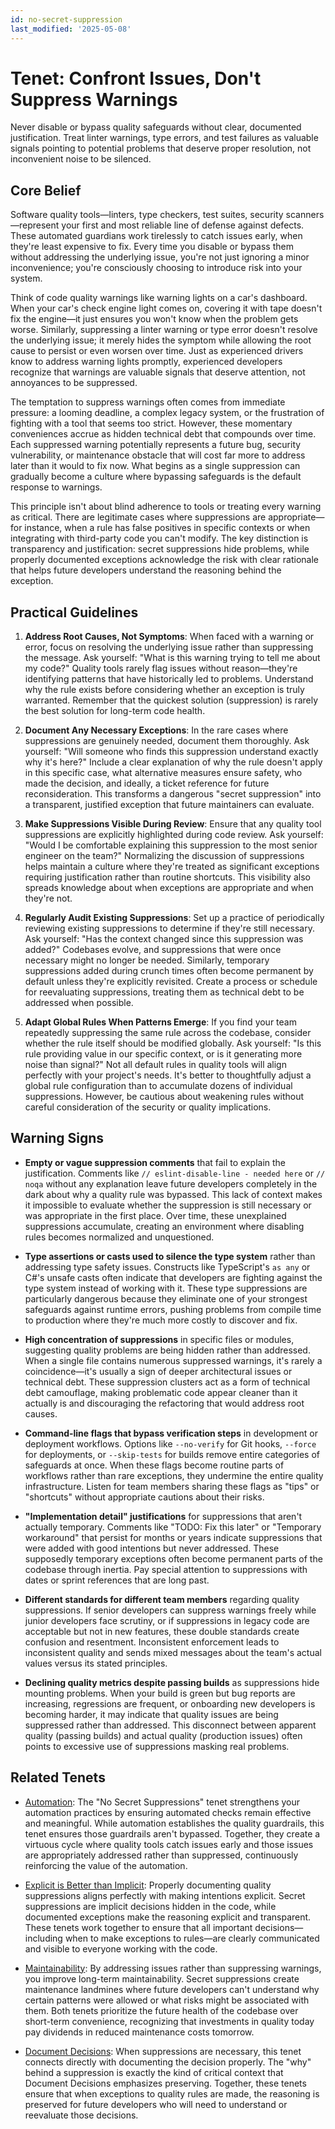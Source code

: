 ```yaml
---
id: no-secret-suppression
last_modified: '2025-05-08'
---
```


# Tenet: Confront Issues, Don't Suppress Warnings

Never disable or bypass quality safeguards without clear, documented justification. Treat linter warnings, type errors, and test failures as valuable signals pointing to potential problems that deserve proper resolution, not inconvenient noise to be silenced.

## Core Belief

Software quality tools—linters, type checkers, test suites, security scanners—represent your first and most reliable line of defense against defects. These automated guardians work tirelessly to catch issues early, when they're least expensive to fix. Every time you disable or bypass them without addressing the underlying issue, you're not just ignoring a minor inconvenience; you're consciously choosing to introduce risk into your system.

Think of code quality warnings like warning lights on a car's dashboard. When your car's check engine light comes on, covering it with tape doesn't fix the engine—it just ensures you won't know when the problem gets worse. Similarly, suppressing a linter warning or type error doesn't resolve the underlying issue; it merely hides the symptom while allowing the root cause to persist or even worsen over time. Just as experienced drivers know to address warning lights promptly, experienced developers recognize that warnings are valuable signals that deserve attention, not annoyances to be suppressed.

The temptation to suppress warnings often comes from immediate pressure: a looming deadline, a complex legacy system, or the frustration of fighting with a tool that seems too strict. However, these momentary conveniences accrue as hidden technical debt that compounds over time. Each suppressed warning potentially represents a future bug, security vulnerability, or maintenance obstacle that will cost far more to address later than it would to fix now. What begins as a single suppression can gradually become a culture where bypassing safeguards is the default response to warnings.

This principle isn't about blind adherence to tools or treating every warning as critical. There are legitimate cases where suppressions are appropriate—for instance, when a rule has false positives in specific contexts or when integrating with third-party code you can't modify. The key distinction is transparency and justification: secret suppressions hide problems, while properly documented exceptions acknowledge the risk with clear rationale that helps future developers understand the reasoning behind the exception.

## Practical Guidelines

1. **Address Root Causes, Not Symptoms**: When faced with a warning or error, focus on resolving the underlying issue rather than suppressing the message. Ask yourself: "What is this warning trying to tell me about my code?" Quality tools rarely flag issues without reason—they're identifying patterns that have historically led to problems. Understand why the rule exists before considering whether an exception is truly warranted. Remember that the quickest solution (suppression) is rarely the best solution for long-term code health.

2. **Document Any Necessary Exceptions**: In the rare cases where suppressions are genuinely needed, document them thoroughly. Ask yourself: "Will someone who finds this suppression understand exactly why it's here?" Include a clear explanation of why the rule doesn't apply in this specific case, what alternative measures ensure safety, who made the decision, and ideally, a ticket reference for future reconsideration. This transforms a dangerous "secret suppression" into a transparent, justified exception that future maintainers can evaluate.

3. **Make Suppressions Visible During Review**: Ensure that any quality tool suppressions are explicitly highlighted during code review. Ask yourself: "Would I be comfortable explaining this suppression to the most senior engineer on the team?" Normalizing the discussion of suppressions helps maintain a culture where they're treated as significant exceptions requiring justification rather than routine shortcuts. This visibility also spreads knowledge about when exceptions are appropriate and when they're not.

4. **Regularly Audit Existing Suppressions**: Set up a practice of periodically reviewing existing suppressions to determine if they're still necessary. Ask yourself: "Has the context changed since this suppression was added?" Codebases evolve, and suppressions that were once necessary might no longer be needed. Similarly, temporary suppressions added during crunch times often become permanent by default unless they're explicitly revisited. Create a process or schedule for reevaluating suppressions, treating them as technical debt to be addressed when possible.

5. **Adapt Global Rules When Patterns Emerge**: If you find your team repeatedly suppressing the same rule across the codebase, consider whether the rule itself should be modified globally. Ask yourself: "Is this rule providing value in our specific context, or is it generating more noise than signal?" Not all default rules in quality tools will align perfectly with your project's needs. It's better to thoughtfully adjust a global rule configuration than to accumulate dozens of individual suppressions. However, be cautious about weakening rules without careful consideration of the security or quality implications.

## Warning Signs

- **Empty or vague suppression comments** that fail to explain the justification. Comments like `// eslint-disable-line - needed here` or `// noqa` without any explanation leave future developers completely in the dark about why a quality rule was bypassed. This lack of context makes it impossible to evaluate whether the suppression is still necessary or was appropriate in the first place. Over time, these unexplained suppressions accumulate, creating an environment where disabling rules becomes normalized and unquestioned.

- **Type assertions or casts used to silence the type system** rather than addressing type safety issues. Constructs like TypeScript's `as any` or C#'s unsafe casts often indicate that developers are fighting against the type system instead of working with it. These type suppressions are particularly dangerous because they eliminate one of your strongest safeguards against runtime errors, pushing problems from compile time to production where they're much more costly to discover and fix.

- **High concentration of suppressions** in specific files or modules, suggesting quality problems are being hidden rather than addressed. When a single file contains numerous suppressed warnings, it's rarely a coincidence—it's usually a sign of deeper architectural issues or technical debt. These suppression clusters act as a form of technical debt camouflage, making problematic code appear cleaner than it actually is and discouraging the refactoring that would address root causes.

- **Command-line flags that bypass verification steps** in development or deployment workflows. Options like `--no-verify` for Git hooks, `--force` for deployments, or `--skip-tests` for builds remove entire categories of safeguards at once. When these flags become routine parts of workflows rather than rare exceptions, they undermine the entire quality infrastructure. Listen for team members sharing these flags as "tips" or "shortcuts" without appropriate cautions about their risks.

- **"Implementation detail" justifications** for suppressions that aren't actually temporary. Comments like "TODO: Fix this later" or "Temporary workaround" that persist for months or years indicate suppressions that were added with good intentions but never addressed. These supposedly temporary exceptions often become permanent parts of the codebase through inertia. Pay special attention to suppressions with dates or sprint references that are long past.

- **Different standards for different team members** regarding quality suppressions. If senior developers can suppress warnings freely while junior developers face scrutiny, or if suppressions in legacy code are acceptable but not in new features, these double standards create confusion and resentment. Inconsistent enforcement leads to inconsistent quality and sends mixed messages about the team's actual values versus its stated principles.

- **Declining quality metrics despite passing builds** as suppressions hide mounting problems. When your build is green but bug reports are increasing, regressions are frequent, or onboarding new developers is becoming harder, it may indicate that quality issues are being suppressed rather than addressed. This disconnect between apparent quality (passing builds) and actual quality (production issues) often points to excessive use of suppressions masking real problems.

## Related Tenets

- [Automation](automation.md): The "No Secret Suppressions" tenet strengthens your automation practices by ensuring automated checks remain effective and meaningful. While automation establishes the quality guardrails, this tenet ensures those guardrails aren't bypassed. Together, they create a virtuous cycle where quality tools catch issues early and those issues are appropriately addressed rather than suppressed, continuously reinforcing the value of the automation.

- [Explicit is Better than Implicit](explicit-over-implicit.md): Properly documenting quality suppressions aligns perfectly with making intentions explicit. Secret suppressions are implicit decisions hidden in the code, while documented exceptions make the reasoning explicit and transparent. These tenets work together to ensure that all important decisions—including when to make exceptions to rules—are clearly communicated and visible to everyone working with the code.

- [Maintainability](maintainability.md): By addressing issues rather than suppressing warnings, you improve long-term maintainability. Secret suppressions create maintenance landmines where future developers can't understand why certain patterns were allowed or what risks might be associated with them. Both tenets prioritize the future health of the codebase over short-term convenience, recognizing that investments in quality today pay dividends in reduced maintenance costs tomorrow.

- [Document Decisions](document-decisions.md): When suppressions are necessary, this tenet connects directly with documenting the decision properly. The "why" behind a suppression is exactly the kind of critical context that Document Decisions emphasizes preserving. Together, these tenets ensure that when exceptions to quality rules are made, the reasoning is preserved for future developers who will need to understand or reevaluate those decisions.
